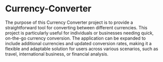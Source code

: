 # Currency-Converter
The purpose of this Currency Converter project is to provide a straightforward tool for converting between different currencies. This project is particularly useful for individuals or businesses needing quick, on-the-go currency conversion. The application can be expanded to include additional currencies and updated conversion rates, making it a flexible and adaptable solution for users across various scenarios, such as travel, international business, or financial analysis.
